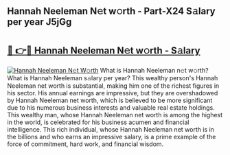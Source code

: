 ## Hannah Neeleman N𝚎t w𝚘rth - Part-X24 S𝚊lary per year J5jGg

# <h2><a href="http://gc0q4k.nevu.top/?p=Hannah+Neeleman">🔗 👉🔴 Hannah Neeleman N𝚎t w𝚘rth - S𝚊lary</a></h2>

[![Hannah Neeleman N𝚎t W𝚘rth](https://i.imgur.com/Oavwk0R.jpeg)](http://gc0q4k.nevu.top/?p=Hannah+Neeleman)
What is Hannah Neeleman n𝚎t w𝚘rth? What is Hannah Neeleman s𝚊lary per year?
This wealthy person's Hannah Neeleman net worth is substantial, making him one of the richest figures in his sector. His annual earnings are impressive, but they are overshadowed by Hannah Neeleman net worth, which is believed to be more significant due to his numerous business interests and valuable real estate holdings. This wealthy man, whose Hannah Neeleman net worth is among the highest in the world, is celebrated for his business acumen and financial intelligence. This rich individual, whose Hannah Neeleman net worth is in the billions and who earns an impressive salary, is a prime example of the force of commitment, hard work, and financial wisdom.
